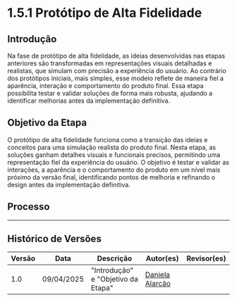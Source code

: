 # 1.5.1 Protótipo de Alta Fidelidade

## Introdução
Na fase de protótipo de alta fidelidade, as ideias desenvolvidas nas etapas anteriores são transformadas em representações visuais detalhadas e realistas, que simulam com precisão a experiência do usuário. Ao contrário dos protótipos iniciais, mais simples, esse modelo reflete de maneira fiel a aparência, interação e comportamento do produto final. Essa etapa possibilita testar e validar soluções de forma mais robusta, ajudando a identificar melhorias antes da implementação definitiva.

## Objetivo da Etapa
O protótipo de alta fidelidade funciona como a transição das ideias e conceitos para uma simulação realista do produto final. Nesta etapa, as soluções ganham detalhes visuais e funcionais precisos, permitindo uma representação fiel da experiência do usuário. O objetivo é testar e validar as interações, a aparência e o comportamento do produto em um nível mais próximo da versão final, identificando pontos de melhoria e refinando o design antes da implementação definitiva.

## Processo 
- - - 

## Histórico de Versões
| Versão | Data       | Descrição              | Autor(es)                                           | Revisor(es) |
|--------|------------|------------------------|-----------------------------------------------------|-------------|
| 1.0    | 09/04/2025 | "Introdução" e "Objetivo da Etapa" | [Daniela Alarcão](https://github.com/danialarcao) |    |





